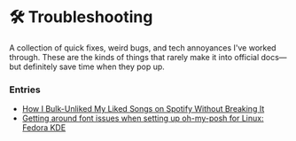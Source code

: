 # 🛠️ Troubleshooting

A collection of quick fixes, weird bugs, and tech annoyances I've worked through. These are the kinds of things that rarely make it into official docs—but definitely save time when they pop up.

### Entries

- [How I Bulk-Unliked My Liked Songs on Spotify Without Breaking It](spotify-liked-songs.md)
- [Getting around font issues when setting up oh-my-posh for Linux: Fedora KDE](ohmyposh-on-fedora-kde.md) 
